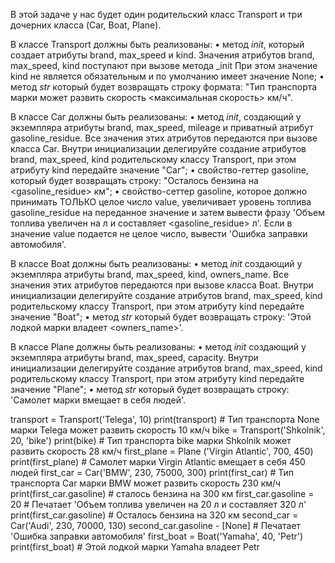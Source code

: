 В этой задаче у нас будет один родительский класс Transport и три дочерних класса (Car, Boat, Plane).

В классе Transport должны быть реализованы:
•	метод _init_, который создает атрибуты brand, max_speed и kind. Значения атрибутов brand, max_speed, kind
    поступают при вызове метода _init 	При этом значение kind не является обязательным и по умолчанию имеет
значение None;
•	метод _str_ который будет возвращать строку формата: "Тип транспорта <kind> марки <brand> может развить
    скорость <максимальная скорость> км/ч".

В классе Саг должны быть реализованы:
•	метод _init_, создающий у экземпляра атрибуты brand, max_speed, mileage и приватный атрибут gasoline_residue.
    Все значения этих атрибутов передаются при вызове класса Саr. Внутри инициализации делегируйте создание
    атрибутов brand, max_speed, kind родительскому классу Transport, при этом атрибуту kind передайте значение "Саг";
•	свойство-геттер gasoline, который будет возвращать строку: "Осталось бензина на <gasoline_residue> км";
•	свойство-сеттер gasoline, которое должно принимать ТОЛЬКО целое число value, увеличивает уровень топлива
    gasoline_residue на переданное значение и затем вывести фразу 'Объем топлива увеличен на <value> л и составляет
    <gasoline_residue> л'. Если в значение value подается не целое число, вывести 'Ошибка заправки автомобиля'.

В классе Boat должны быть реализованы:
•	метод _init_ создающий у экземпляра атрибуты brand, max_speed, kind, owners_name. Все значения этих атрибутов
    передаются при вызове класса Boat. Внутри инициализации делегируйте создание атрибутов brand, max_speed, kind
    родительскому классу Transport, при этом атрибуту kind передайте значение "Boat";
•	метод _str_ который будет возвращать строку: 'Этой лодкой марки <brand> владеет <owners_name>'.

В классе Plane должны быть реализованы:
•	метод _init_ создающий у экземпляра атрибуты brand, max_speed, capacity. Внутри инициализации делегируйте
    создание атрибутов brand, max_speed, kind родительскому классу Transport, при этом атрибуту kind передайте
    значение "Plane";
•	метод _str_ который будет возвращать строку: 'Самолет марки <brand> вмещает в себя <capacity> людей'.

transport = Transport('Telega', 10)
print(transport) # Тип транспорта None марки Telega может развить скорость 10 км/ч
bike = Transport('Shkolnik', 20, 'bike')
print(bike) # Тип транспорта bike марки Shkolnik может развить скорость 28 км/ч
first_plane = Plane ('Virgin Atlantic', 700, 450)
print(first_plane) # Самолет марки Virgin Atlantic вмещает в себя 450 людей
first_car = Car('BMW', 230, 75000, 300)
print(first_car) # Тип транспорта Car марки BMW может развить скорость 230 км/ч
print(first_car.gasoline) # сталось бензина на 300 км
first_car.gasoline = 20 # Печатает 'Объем топлива увеличен на 20 л и составляет 320 л'
print(first_car.gasoline) # Осталось бензина на 320 км
second_car = Car('Audi', 230, 70000, 130)
second_car.gasoline - [None] # Печатает 'Ошибка заправки автомобиля'
first_boat = Boat('Yamaha', 40, 'Petr')
print(first_boat) # Этой лодкой марки Yamaha владеет Petr